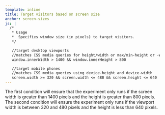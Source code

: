 ```yaml
---
template: inline
title: Target visitors based on screen size
anchor: screen-sizes
js: |
  /*
   * Usage
   *  Specifies window size (in pixels) to target visitors.
   */

   //target desktop viewports
   //matches CSS media queries for height/width or max/min-height or -width
   window.innerWidth > 1400 && window.innerHeight > 800

   //target mobile phones
   //matches CSS media queries using device-height and device-width
   screen.width >= 320 && screen.width <= 480 && screen.height <= 640
---
```


The first condition will ensure that the experiment only runs if the screen width is greater than 1400 pixels and the height is greater than 800 pixels. The second condition will ensure the experiment only runs if the viewport width is between 320 and 480 pixels and the height is less than 640 pixels.
